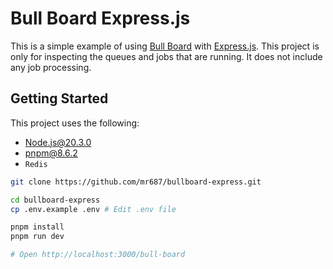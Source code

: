 # Bull Board Express.js

This is a simple example of using [Bull Board](https://github.com/felixmosh/bull-board) with [Express.js](https://expressjs.com/). This project is only for inspecting the queues and jobs that are running. It does not include any job processing.

## Getting Started

This project uses the following:

- [Node.js@20.3.0](https://nodejs.org/en/)
- [pnpm@8.6.2](https://pnpm.io/)
- `Redis`

```bash
git clone https://github.com/mr687/bullboard-express.git

cd bullboard-express
cp .env.example .env # Edit .env file

pnpm install
pnpm run dev

# Open http://localhost:3000/bull-board
```